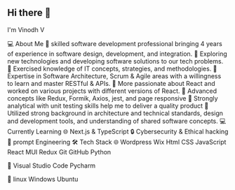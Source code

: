 ## Hi there 👋

I'm Vinodh V

💻  About Me
🤔   skilled software development professional bringing 4 years of experience in software design, development, and integration.
🤔   Exploring new technologies and developing software solutions to our tech problems.
🤔   Exercised knowledge of IT concepts, strategies, and methodologies.
🤔   Expertise in Software Architecture, Scrum & Agile areas with a willingness to learn and master RESTful & APIs.
🤔   More passionate about React and worked on various projects with different versions of React.
🤔   Advanced concepts like Redux, Formik, Axios, jest, and page responsive
🤔   Strongly analytical with unit testing skills help me to deliver a quality product
🤔   Utilized strong background in architecture and technical standards, design and development tools, and understanding of shared software concepts.
💻  Currently Learning
🌐   Next.js & TypeScript
🔒   Cybersecurity & Ethical hacking
🔧   prompt Engineering
🛠  Tech Stack
🌐   Wordpress Wix Html CSS JavaScript React MUI Redux Git GitHub Python

🔧   Visual Studio Code Pycharm

🤖   linux Windows Ubuntu
